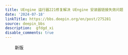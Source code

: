 ```yaml
---
title: UEngine 运行器221修复解决 UEngine 安装器链接失效问题
date: '2024-07-18'
linkTitle: https://bbs.deepin.org/en/post/275281
source: deepin_bbs
description:  gfdgd_xi 
disable_comments: true
---
```

        新版
